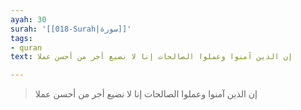 ```yaml
---
ayah: 30
surah: '[[018-Surah|سورة]]'
tags:
- quran
text: إن الذين آمنوا وعملوا الصالحات إنا لا نضيع أجر من أحسن عملا

---
```

> إن الذين آمنوا وعملوا الصالحات إنا لا نضيع أجر من أحسن عملا

